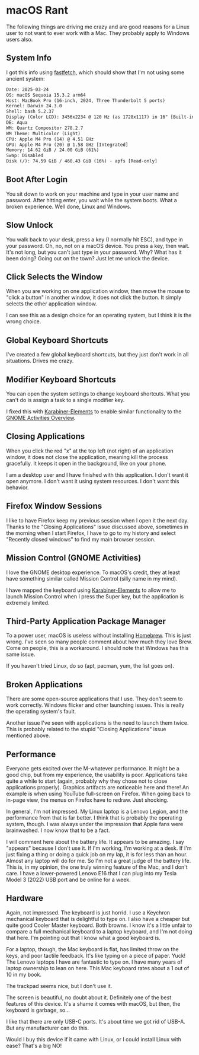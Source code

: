 # macOS Rant

The following things are driving me crazy and are good reasons for a Linux user to not want to ever work with a Mac. They probably apply to Windows users also.

## System Info

I got this info using [fastfetch](https://github.com/fastfetch-cli/fastfetch), which should show that I'm not using some ancient system:

```txt
Date: 2025-03-24
OS: macOS Sequoia 15.3.2 arm64
Host: MacBook Pro (16-inch, 2024, Three Thunderbolt 5 ports)
Kernel: Darwin 24.3.0
Shell: bash 5.2.37
Display (Color LCD): 3456x2234 @ 120 Hz (as 1728x1117) in 16" [Built-in] *
DE: Aqua
WM: Quartz Compositor 278.2.7
WM Theme: Multicolor (Light)
CPU: Apple M4 Pro (14) @ 4.51 GHz
GPU: Apple M4 Pro (20) @ 1.58 GHz [Integrated]
Memory: 14.62 GiB / 24.00 GiB (61%)
Swap: Disabled
Disk (/): 74.59 GiB / 460.43 GiB (16%) - apfs [Read-only]
```

## Boot After Login

You sit down to work on your machine and type in your user name and password. After hitting enter, you wait while the system boots. What a broken experience. Well done, Linux and Windows.

## Slow Unlock

You walk back to your desk, press a key (I normally hit ESC), and type in your password. Oh, no, not on a macOS device. You press a key, then wait. It's not long, but you can't just type in your password. Why? What has it been doing? Going out on the town? Just let me unlock the device.

## Click Selects the Window

When you are working on one application window, then move the mouse to "click a button" in another window, it does not click the button. It simply selects the other application window.

I can see this as a design choice for an operating system, but I think it is the wrong choice.

## Global Keyboard Shortcuts

I've created a few global keyboard shortcuts, but they just don't work in all situations. Drives me crazy.

## Modifier Keyboard Shortcuts

You can open the system settings to change keyboard shortcuts. What you can't do is assign a task to a single modifier key.

I fixed this with [Karabiner-Elements](https://github.com/grantcarthew/notes/blob/main/MacOS/README.md#karabiner-elements) to enable similar functionality to the [GNOME Activities Overview](https://github.com/grantcarthew/notes/blob/main/MacOS/gnome-activities-overview.json).

## Closing Applications

When you click the red "x" at the top left (not right) of an application window, it does not close the application, meaning kill the process gracefully. It keeps it open in the background, like on your phone.

I am a desktop user and I have finished with this application. I don't want it open anymore. I don't want it using system resources. I don't want this behavior.

## Firefox Window Sessions

I like to have Firefox keep my previous session when I open it the next day. Thanks to the "Closing Applications" issue discussed above, sometimes in the morning when I start Firefox, I have to go to my history and select "Recently closed windows" to find my main browser session.

## Mission Control (GNOME Activities)

I love the GNOME desktop experience. To macOS's credit, they at least have something similar called Mission Control (silly name in my mind).

I have mapped the keyboard using [Karabiner-Elements](https://github.com/grantcarthew/notes/blob/main/MacOS/README.md#karabiner-elements) to allow me to launch Mission Control when I press the Super key, but the application is extremely limited.

## Third-Party Application Package Manager

To a power user, macOS is useless without installing [Homebrew](https://brew.sh/). This is just wrong. I've seen so many people comment about how much they love Brew. Come on people, this is a workaround. I should note that Windows has this same issue.

If you haven't tried Linux, do so (apt, pacman, yum, the list goes on).

## Broken Applications

There are some open-source applications that I use. They don't seem to work correctly. Windows flicker and other launching issues. This is really the operating system's fault.

Another issue I've seen with applications is the need to launch them twice. This is probably related to the stupid "Closing Applications" issue mentioned above.

## Performance

Everyone gets excited over the M-whatever performance. It might be a good chip, but from my experience, the usability is poor. Applications take quite a while to start (again, probably why they chose not to close applications properly). Graphics artifacts are noticeable here and there! An example is when using YouTube full-screen on Firefox. When going back to in-page view, the menus on Firefox have to redraw. Just shocking.

In general, I'm not impressed. My Linux laptop is a Lenovo Legion, and the performance from that is far better. I think that is probably the operating system, though. I was always under the impression that Apple fans were brainwashed. I now know that to be a fact.

I will comment here about the battery life. It appears to be amazing. I say "appears" because I don't use it. If I'm working, I'm working at a desk. If I'm just fixing a thing or doing a quick job on my lap, it is for less than an hour. Almost any laptop will do for me. So I'm not a great judge of the battery life. This is, in my opinion, the one truly winning feature of the Mac, and I don't care. I have a lower-powered Lenovo E16 that I can plug into my Tesla Model 3 (2022) USB port and be online for a week.

## Hardware

Again, not impressed. The keyboard is just horrid. I use a Keychron mechanical keyboard that is delightful to type on. I also have a cheaper but quite good Cooler Master keyboard. Both browns. I know it's a little unfair to compare a full mechanical keyboard to a laptop keyboard, and I'm not doing that here. I'm pointing out that I know what a good keyboard is.

For a laptop, though, the Mac keyboard is flat, has limited throw on the keys, and poor tactile feedback. It's like typing on a piece of paper. Yuck! The Lenovo laptops I have are fantastic to type on. I have many years of laptop ownership to lean on here. This Mac keyboard rates about a 1 out of 10 in my book.

The trackpad seems nice, but I don't use it.

The screen is beautiful, no doubt about it. Definitely one of the best features of this device. It's a shame it comes with macOS, but then, the keyboard is garbage, so...

I like that there are only USB-C ports. It's about time we got rid of USB-A. But any manufacturer can do this.

Would I buy this device if it came with Linux, or I could install Linux with ease? That's a big NO!
